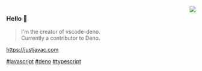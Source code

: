 <img align="right" src="https://github-readme-stats.vercel.app/api?username=justjavac&show_icons=true&icon_color=805AD5&text_color=718096&bg_color=ffffff&hide_title=true" />

### Hello 👏

> I'm the creator of vscode-deno.  
> Currently a contributor to Deno.

https://justjavac.com

[#javascript](https://github.com/topics/javascript) [#deno](https://github.com/topics/deno) [#typescript](https://github.com/topics/typescript)
